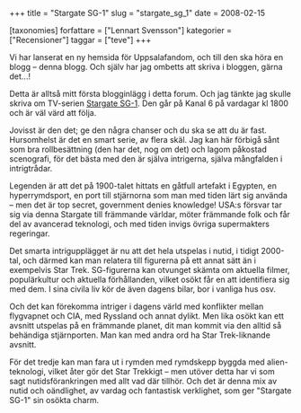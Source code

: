 +++
title = "Stargate SG-1"
slug = "stargate_sg_1"
date = 2008-02-15

[taxonomies]
forfattare = ["Lennart Svensson"]
kategorier = ["Recensioner"]
taggar = ["teve"]
+++

Vi har lanserat en ny hemsida för Uppsalafandom, och till den ska höra en blogg – denna blogg. Och själv har jag ombetts att skriva i bloggen, gärna det...!

Detta är alltså mitt första blogginlägg i detta forum. Och jag tänkte jag skulle skriva om TV-serien <a href="http://imdb.com/title/tt0118480/">Stargate SG-1</a>. Den går på Kanal 6 på vardagar kl 1800 och är väl värd att följa.

Jovisst är den det; ge den några chanser och du ska se att du är fast. Hursomhelst är det en smart serie, av flera skäl. Jag kan här förbigå sånt som bra rollbesättning (den har det, nog om det) och lagom påkostad scenografi, för det bästa med den är själva intrigerna, själva mångfalden i intrigtrådar.

Legenden är att det på 1900-talet hittats en gåtfull artefakt i Egypten, en hyperrymdsport, en port till stjärnorna som man med tiden lärt sig använda – men det är top secret, government denies knowledge! USA:s försvar tar sig via denna Stargate till främmande världar, möter främmande folk och får del av avancerad teknologi, och med tiden invigs övriga supermakters regeringar.

Det smarta intrigupplägget är nu att det hela utspelas i nutid, i tidigt 2000-tal, och därmed kan man relatera till figurerna på ett annat sätt än i exempelvis Star Trek. SG-figurerna kan otvunget skämta om aktuella filmer, populärkultur och aktuella förhållanden, vilket osökt får en att identifiera sig med dem. I sina civila liv kör de även dagens bilar, bor i vanliga hus osv.

Och det kan förekomma intriger i dagens värld med konflikter mellan flygvapnet och CIA, med Ryssland och annat dylikt. Men lika osökt kan ett avsnitt utspelas på en främmande planet, dit man kommit via den alltid så behändiga stjärnporten. Man kan med andra ord ha Star Trek-liknande avsnitt.

För det tredje kan man fara ut i rymden med rymdskepp byggda med alien-teknologi, vilket åter gör det Star Trekkigt – men utöver detta har vi som sagt nutidsförankringen med allt vad där tillhör. Och det är denna mix av nutid och oändlighet, av vardag och fantastisk verklighet, som ger "Stargate SG-1" sin osökta charm.
